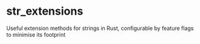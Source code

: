 # str_extensions
Useful extension methods for strings in Rust, configurable by feature flags to minimise its footprint
